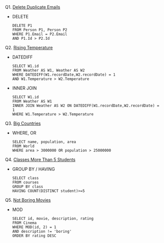 Q1. [Delete Duplicate Emails](https://leetcode.com/problems/delete-duplicate-emails/)

  - DELETE
  
    ```MYSQL
    DELETE P1 
    FROM Person P1, Person P2
    WHERE P1.Email = P2.Email 
    AND P1.Id > P2.Id
    ```
  
Q2. [Rising Temperature](https://leetcode.com/problems/rising-temperature/)

  - DATEDIFF
  
    ```MYSQL
    SELECT W1.id
    FROM Weather AS W1, Weather AS W2
    WHERE DATEDIFF(W1.recordDate,W2.recordDate) = 1 
    AND W1.Temperature > W2.Temperature
    ```
    
  - INNER JOIN
  
    ```MYSQL
    SELECT W1.id
    FROM Weather AS W1 
    INNER JOIN Weather AS W2 ON DATEDIFF(W1.recordDate,W2.recordDate) = 1
    WHERE W1.Temperature > W2.Temperature
    ```


Q3. [Big Countries](https://leetcode.com/problems/big-countries/)

  - WHERE, OR
  
    ```MYSQL
    SELECT name, population, area  
    FROM World 
    WHERE area > 3000000 OR population > 25000000
    ```
 
Q4. [Classes More Than 5 Students](https://leetcode.com/problems/classes-more-than-5-students/)

   - GROUP BY / HAVING

      ```MYSQL
      SELECT class 
      FROM courses 
      GROUP BY class
      HAVING COUNT(DISTINCT student)>=5
      ```
 
Q5. [Not Boring Movies](https://leetcode.com/problems/not-boring-movies/)

  - MOD 

    ```MYSQL
    SELECT id, movie, description, rating 
    FROM Cinema 
    WHERE MOD(id, 2) = 1 
    AND description != 'boring'
    ORDER BY rating DESC
    ```
